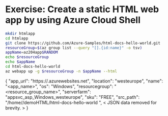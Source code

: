 # Exercise: Create a static HTML web app by using Azure Cloud Shell

```bash
mkdir htmlapp
cd htmlapp
git clone https://github.com/Azure-Samples/html-docs-hello-world.git
resourceGroup=$(az group list --query "[].{id:name}" -o tsv)
appName=az204app$RANDOM
echo $resourceGroup
echo $appName
cd html-docs-hello-world
az webapp up -g $resourceGroup -n $appName --html
```

{
"app_url": "https://<myAppName>.azurewebsites.net",
"location": "westeurope",
"name": "<app_name>",
"os": "Windows",
"resourcegroup": "<resource_group_name>",
"serverfarm": "appsvc_asp_Windows_westeurope",
"sku": "FREE",
"src_path": "/home/<username>/demoHTML/html-docs-hello-world ",
< JSON data removed for brevity. >
}